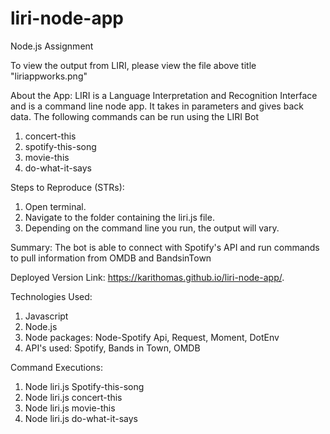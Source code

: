 # liri-node-app

Node.js Assignment

To view the output from LIRI, please view the file above title "liriappworks.png"

About the App:
LIRI is a Language Interpretation and Recognition Interface and is a command line node app. It takes in parameters and gives back data. The following commands can be run using the LIRI Bot

1. concert-this
2. spotify-this-song
3. movie-this
4. do-what-it-says       

Steps to Reproduce (STRs):
1. Open terminal.
2. Navigate to the folder containing the liri.js file.
3. Depending on the command line you run, the output will vary.

Summary:
The bot is able to connect with Spotify's API and run commands to pull information from OMDB and BandsinTown

Deployed Version Link:
https://karithomas.github.io/liri-node-app/.

Technologies Used:
1. Javascript
2. Node.js
3. Node packages: Node-Spotify Api, Request, Moment, DotEnv
4. API's used: Spotify, Bands in Town, OMDB

Command Executions:
1. Node liri.js Spotify-this-song
2. Node liri.js concert-this
3. Node liri.js movie-this
4. Node liri.js do-what-it-says
